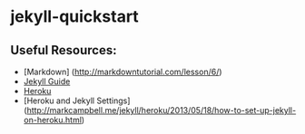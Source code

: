jekyll-quickstart
=================

## Useful Resources:
* [Markdown] (http://markdowntutorial.com/lesson/6/)
* [Jekyll Guide](http://hellarobots.com/2012/01/06/blogging-with-jekyll-quickstart.html)
* [Heroku](http://mwmanning.com/2011/11/29/Run-Your-Jekyll-Site-On-Heroku.html)
* [Heroku and Jekyll Settings] (http://markcampbell.me/jekyll/heroku/2013/05/18/how-to-set-up-jekyll-on-heroku.html)
